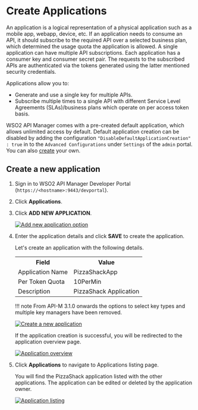 # Create Applications

An application is a logical representation of a physical application such as a mobile app, webapp, device, etc. If an application needs to consume an API, it should subscribe to the required API over a selected business plan, which determined the usage quota the application is allowed. A single application can have multiple API subscriptions. Each application has a consumer key and consumer secret pair. The requests to the subscribed APIs are authenticated via the tokens generated using the latter mentioned security credentials.

Applications allow you to:

-   Generate and use a single key for multiple APIs.
-   Subscribe multiple times to a single API with different Service Level Agreements (SLAs)/business plans which 
operate on per access token basis.

WSO2 API Manager comes with a pre-created default application, which allows unlimited access by default. Default application creation can be disabled by adding the configuration `"DisableDefaultApplicationCreation" : true` in to the `Advanced Configurations` under `Settings` of the `admin` portal. You can also [create]({{base_path}}/consume/manage-application/create-application/#create-a-new-application) your own.

## Create a new application

1.  Sign in to WSO2 API Manager Developer Portal (`https://<hostname>:9443/devportal`).

2.  Click **Applications**.

3.  Click **ADD NEW APPLICATION**.

    [![Add new application option]({{base_path}}/assets/img/learn/add-new-application-option.png)]({{base_path}}/assets/img/learn/add-new-application-option.png)

4.  Enter the application details and click **SAVE** to create the application.
   
       Let's create an application with the following details.
   
     <html>
        <table>
        <th>Field</th><th>Value</th>
        <tr><td>Application Name</td><td>PizzaShackApp</td></tr>
        <tr><td>Per Token Quota</td><td>10PerMin</td></tr>
        <tr><td>Description</td><td>PizzaShack Application</td></tr>
        </table>
     </html>

    !!! note
        From API-M 3.1.0 onwards the options to select key types and multiple key managers have been removed.

       [![Create a new application]({{base_path}}/assets/img/learn/create-new-application.png)]({{base_path}}/assets/img/learn/create-new-application.png)
      
       If the application creation is successful, you will be redirected to the application overview page.

       [![Application overview]({{base_path}}/assets/img/learn/application-overview.png)]({{base_path}}/assets/img/learn/application-overview.png)
    
5.  Click **Applications** to navigate to Applications listing page.
    
    You will find the PizzaShack application listed with the other applications. The application can be edited or deleted by the application owner.

    [![Application listing]({{base_path}}/assets/img/learn/applications-listing.png)]({{base_path}}/assets/img/learn/applications-listing.png)
